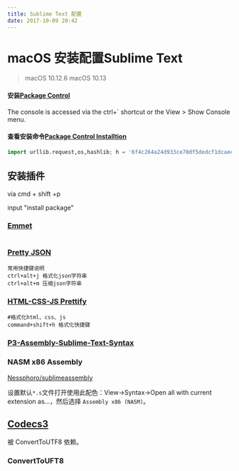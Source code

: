 ```yaml
---
title: Sublime Text 配置
date: 2017-10-09 20:42
---
```


# macOS 安装配置Sublime Text

>macOS 10.12.6
>macOS 10.13

#### 安装[Package Control](https://packagecontrol.io/)
The console is accessed via the ctrl+` shortcut or the View > Show Console menu.

#### 查看安装命令[Package Control Installtion](https://packagecontrol.io/installation)
```python
import urllib.request,os,hashlib; h = '6f4c264a24d933ce70df5dedcf1dcaee' + 'ebe013ee18cced0ef93d5f746d80ef60'; pf = 'Package Control.sublime-package'; ipp = sublime.installed_packages_path(); urllib.request.install_opener( urllib.request.build_opener( urllib.request.ProxyHandler()) ); by = urllib.request.urlopen( 'http://packagecontrol.io/' + pf.replace(' ', '%20')).read(); dh = hashlib.sha256(by).hexdigest(); print('Error validating download (got %s instead of %s), please try manual install' % (dh, h)) if dh != h else open(os.path.join( ipp, pf), 'wb' ).write(by)
```



## 安装插件

via cmd + shift +p

input "install package"



### [Emmet](https://emmet.io/)

```

```



### [Pretty JSON](http://blog.csdn.net/billfeller/article/details/39899435)

```
常用快捷键说明
ctrl+alt+j 格式化json字符串
ctrl+alt+m 压缩json字符串
```



### [HTML-CSS-JS Prettify](https://github.com/victorporof/Sublime-HTMLPrettify)

```
#格式化html、css、js
command+shift+h 格式化快捷键
```



### [P3-Assembly-Sublime-Text-Syntax](https://github.com/Jguer/P3-Assembly-Sublime-Text-Syntax)



### NASM x86 Assembly

[Nessphoro/sublimeassembly](https://github.com/Nessphoro/sublimeassembly)

设置默认`*.s`文件打开使用此配色：View->Syntax->Open all with current extension as…，然后选择 `Assembly x86 (NASM)`。



## [Codecs3](https://github.com/seanliang/Codecs33)

被 ConvertToUTF8 依赖。



### ConvertToUFT8

